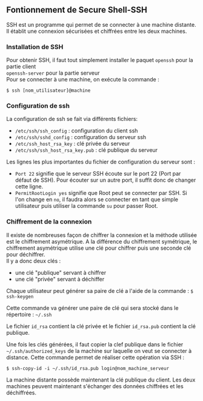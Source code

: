 ## Fontionnement de Secure Shell-SSH

SSH est un programme qui permet de se connecter à une machine distante. Il établit une connexion sécurisées et chiffrées entre les deux machines.  

### Installation de SSH

Pour obtenir SSH, il faut tout simplement installer le paquet `openssh`  pour la partie client  
`openssh-server` pour la partie serveur  
Pour se connecter à une machine, on exécute la commande :
	
    $ ssh [nom_utilisateur]@machine

### Configuration de ssh

La configuration de ssh se fait via différents fichiers:
* `/etc/ssh/ssh_config` : configuration du client ssh
* `/etc/ssh/sshd_config` : configuration du serveur ssh
* `/etc/ssh_host_rsa_key` : clé privée du serveur
* `/etc/ssh/ssh_host_rsa_key.pub` : clé publique du serveur

Les lignes les plus importantes du fichier de configuration du serveur sont :
* `Port 22` signifie que le serveur SSH écoute sur le port 22 (Port par défaut de SSH). Pour écouter sur un autre port, il suffit donc de changer cette ligne.
* `PermitRootLogin yes` signifie  que Root peut se connecter par SSH. Si l'on change en `no`, il faudra alors se connecter en tant que simple utilisateur puis utiliser la commande `su` pour passer Root.



### Chiffrement de la connexion

Il existe de nombreuses façon de chiffrer la connexion et la méthode utilisée est le chiffrement asymétrique.
A la différence du chiffrement symétrique, le chiffrement asymétrique utilise une clé pour chiffrer puis une seconde clé pour déchiffrer.  
Il y a donc deux clés :  

* une clé "publique" servant à chiffrer
* une clé "privée" servant à déchiffer  

Chaque utilisateur peut générer sa paire de clé a l'aide de la commande : `$ ssh-keygen`
    
Cette commande va générer une paire de clé qui sera stocké dans le répertoire : `~/.ssh`
    
Le fichier `id_rsa` contient la clé privée et le fichier `id_rsa.pub` contient la clé publique.  

Une fois les clés générées, il faut copier la clef publique dans le fichier `~/.ssh/authorized_keys` de la machine sur laquelle on veut se connecter à distance. Cette commande permet de réaliser cette opération via SSH :  

	$ ssh-copy-id -i ~/.ssh/id_rsa.pub login@nom_machine_serveur
    
La machine distante possède maintenant la clé publique du client. Les deux machines peuvent maintenant s'échanger des données chiffrées et les déchiffrées.


